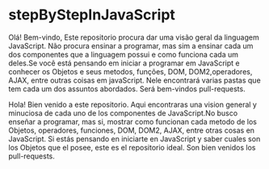 # stepByStepInJavaScript

Olá!
Bem-vindo, Este repositorio procura dar uma visão geral da linguagem JavaScript. Não procura ensinar a programar, mas sim a ensinar cada um dos componentes que a linguagem possui e como funciona cada um deles.Se você está pensando em iniciar a programar em JavaScript e conhecer os Objetos e seus metodos, funções, DOM, DOM2,operadores, AJAX, entre outras coisas em javaScript. Nele encontrará varias pastas que tem cada um dos assuntos abordados. Será bem-vindos pull-requests.

Hola! 
Bien venido a este repositorio. Aqui encontraras una vision general y minuciosa de cada uno de los componentes de JavaScript.No busco enseñar a programar, mas si, mostrar como funcionan cada metodo de los Objetos, operadores, funciones, DOM, DOM2, AJAX, entre otras cosas en JavaScript. Si estás pensando en iniciarte en JavaScript y saber cuales son los Objetos que el posee, este es el repositorio ideal. Son bien venidos los pull-requests.
